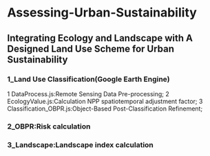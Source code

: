 # Assessing-Urban-Sustainability
## Integrating Ecology and Landscape with A Designed Land Use Scheme for Urban Sustainability
### 1_Land Use Classification(Google Earth Engine)

1 DataProcess.js:Remote Sensing Data Pre-processing;
2 EcologyValue.js:Calculation NPP spatiotemporal adjustment factor;
3 Classification_OBPR.js:Object-Based Post-Classification Refinement;

### 2_OBPR:Risk calculation

### 3_Landscape:Landscape index calculation
